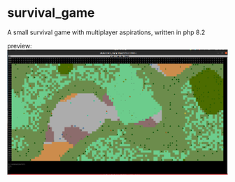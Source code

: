 # survival_game
A small survival game with multiplayer aspirations, written in php 8.2


preview: ![alt text](https://github.com/LilianaLessa/survival_game/blob/master/Preview_20230823_2.png?raw=true)
